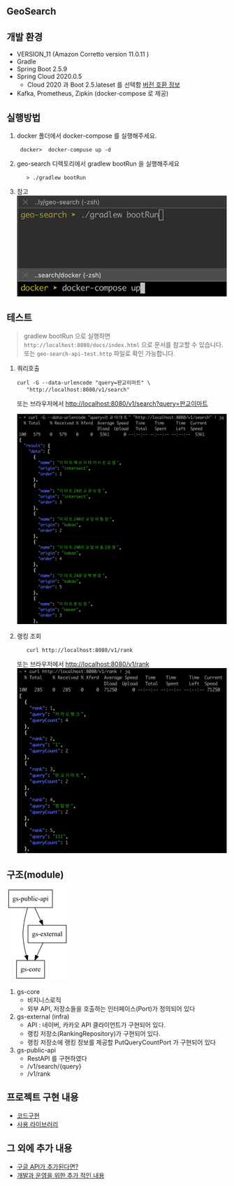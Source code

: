 ## GeoSearch

## 개발 환경

- VERSION_11 (Amazon Corretto version 11.0.11 )
- Gradle
- Spring Boot 2.5.9
- Spring Cloud 2020.0.5
    * Cloud 2020 과 Boot 2.5.lateset 를 선택함 [버전 호환 정보](https://spring.io/projects/spring-cloud)
- Kafka, Prometheus, Zipkin (docker-compose 로 제공)

## 실행방법

1. docker 폴더에서 docker-compose 를 실행해주세요.
   ```
    docker>  docker-compuse up -d
   ```
2. geo-search 디렉토리에서 gradlew bootRun 을 실행해주세요
   ```
      > ./gradlew bootRun
   ```
1. 참고    
   ![그림](docs/images/run.png)

## 테스트

> gradlew bootRun 으로 실행하면 `http://localhost:8080/docs/index.html` 으로 문서를 참고할 수 있습니다. <br/>
> 또는 `geo-search-api-test.http` 파일로 확인 가능합니다.

1. 쿼리호출
   ```
   curl -G --data-urlencode "query=판교이마트" \
      "http://localhost:8080/v1/search"
   ```  
   또는 브라우저에서 [http://localhost:8080/v1/search?query=판교이마트](http://localhost:8080/v1/search?query=판교이마트)

   ![결과](docs/images/result1.png)

1. 랭킹 조회
   ```
      curl http://localhost:8080/v1/rank
   ```
   또는 브라우저에서 [http://localhost:8080/v1/rank](http://localhost:8080/v1/rank)
   ![결과](docs/images/result2.png)

## 구조(module)

![구조](docs/images/project1.png)

1. gs-core
    * 비지니스로직
    * 외부 API, 저장소들을 호출하는 인터페이스(Port)가 정의되어 있다
1. gs-external (infra)
    * API : 네이버, 카카오 API 클라이언트가 구현되어 있다.
    * 랭킹 저장소(RankingRepository)가 구현되어 있다.
    * 랭킹 저장소에 랭킹 정보를 제공할 PutQueryCountPort 가 구현되어 있다
1. gs-public-api
    * RestAPI 를 구현하였다
    * /v1/search/{query}
    * /v1/rank

## 프로젝트 구현 내용
* [코드구현](docs/CODE1.md)
* [사용 라이브러리](docs/LIBRARY.md)

## 그 외에 추가 내용
* [구글 API가 추가된다면?](docs/EXT1.md)
* [개발과 운영을 위한 추가 적인 내용](docs/EXT2.md)